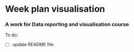 # Week plan visualisation

### A work for Data reporting and visualisation course

To do:
- [ ] update README file
